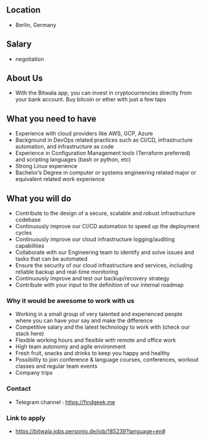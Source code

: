 ## Location

* Berlin, Germany

## Salary

* negotiation

## About Us

* With the Bitwala app, you can invest in cryptocurrencies directly from your bank account. Buy bitcoin or ether with just a few taps

## What you need to have

- Experience with cloud providers like AWS, GCP, Azure
- Background in DevOps related practices such as CI/CD, infrastructure automation, and infrastructure as code
- Experience in Configuration Management tools (Terraform preferred) and scripting languages (bash or python, etc)
- Strong Linux experience
- Bachelor’s Degree in computer or systems engineering related major or equivalent related work experience 

## What you will do

- Contribute to the design of a secure, scalable and robust infrastructure codebase 
- Continuously improve our CI/CD automation to speed up the deployment cycles
- Continuously improve our cloud infrastructure logging/auditing capabilities
- Collaborate with our Engineering team to identify and solve issues and tasks that can be automated 
- Ensure the security of our cloud infrastructure and services, including reliable backup and real-time monitoring
- Continuously improve and test our backup/recovery strategy
- Contribute with your input to the definition of our internal roadmap

### Why it would be awesome to work with us

- Working in a small group of very talented and experienced people where you can have your say and make the difference
- Competitive salary and the latest technology to work with (check our stack here)
- Flexible working hours and flexible with remote and office work
- High team autonomy and agile environment
- Fresh fruit, snacks and drinks to keep you happy and healthy
- Possibility to join conference & language courses, conferences, workout classes and regular team events
- Company trips

### Contact

* Telegram channel : https://findgeek.me

### Link to apply

* https://bitwala.jobs.personio.de/job/185239?language=en#
